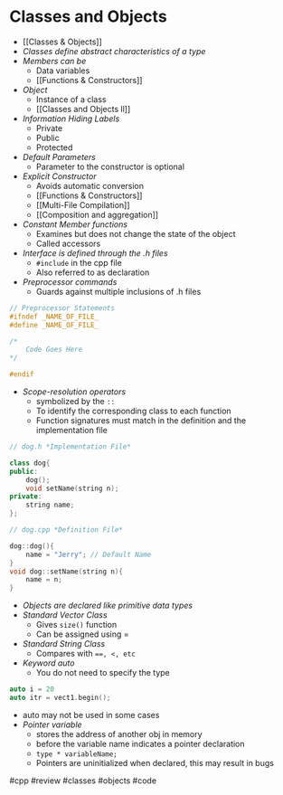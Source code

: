 <h1><strong>Classes and Objects</strong></h1>

- [[Classes & Objects]]
- *Classes define abstract characteristics of a type*
- *Members can be*
	- Data variables 
	- [[Functions & Constructors]]
- *Object*
	- Instance of a class
	- [[Classes and Objects ll]]
- *Information Hiding Labels*
	- Private 
	- Public
	- Protected
- *Default Parameters* 
	- Parameter to the constructor is optional 
- *Explicit Constructor*
	- Avoids automatic conversion
	- [[Functions & Constructors]]
	- [[Multi-File Compilation]]
	- [[Composition and aggregation]]
- *Constant Member functions*
	- Examines but does not change the state of the object
	- Called accessors
- *Interface is defined through the .h files*
	- `#include` in the cpp file
	- Also referred to as declaration
- *Preprocessor commands*
	- Guards against multiple inclusions of .h files

```cpp
// Preprocessor Statements
#ifndef _NAME_OF_FILE_
#define _NAME_OF_FILE_

/*
	Code Goes Here
*/

#endif
```

- *Scope-resolution operators*
	- symbolized by the `::`
	- To identify the corresponding class to each function
	- Function signatures must match in the definition and the implementation file

```cpp
// dog.h *Implementation File*

class dog{
public:
	dog();
	void setName(string n);
private:
	string name;
};
```


```cpp
// dog.cpp *Definition File*

dog::dog(){
	name = "Jerry"; // Default Name
}
void dog::setName(string n){
	name = n;
}
```


- *Objects are declared like primitive data types*
- *Standard Vector Class* 
	- Gives `size()` function
	- Can be assigned using =
- *Standard String Class* 
	- Compares with `==, <, etc`
- *Keyword auto*
	- You do not need to specify the type

```cpp
auto i = 20
auto itr = vect1.begin();
```

- auto may not be used in some cases
- *Pointer variable*
	- stores the address of another obj in memory
	- before the variable name indicates a pointer declaration
	- `type * variableName;`
	- Pointers are uninitialized when declared, this may result in bugs

#cpp #review #classes #objects #code 
